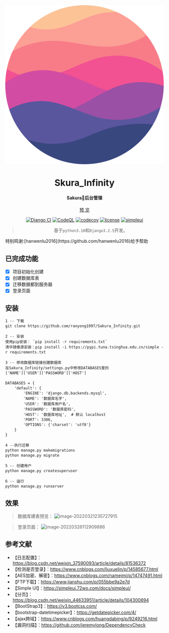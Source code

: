 <div align="center">
<br/>
<br/>
<img src="static/assets/images/realm.svg" width="auto" style="margin-top:30px;"/>
  <h1 align="center">
    Skura_Infinity
  </h1>
  <h4 align="center">
    Sakura🌸后台管理
  </h4> 

  [预 览](http://layui.pearadmin.com)    
</div>

<div align="center">

[![Django CI](https://github.com/liangliangyy/DjangoBlog/actions/workflows/django.yml/badge.svg)](https://github.com/liangliangyy/DjangoBlog/actions/workflows/django.yml) [![CodeQL](https://github.com/liangliangyy/DjangoBlog/actions/workflows/codeql-analysis.yml/badge.svg)](https://github.com/liangliangyy/DjangoBlog/actions/workflows/codeql-analysis.yml) [![codecov](https://codecov.io/gh/liangliangyy/DjangoBlog/branch/master/graph/badge.svg)](https://codecov.io/gh/liangliangyy/DjangoBlog)  [![license](https://img.shields.io/github/license/liangliangyy/djangoblog.svg)]() [![simpleui](https://img.shields.io/badge/developing%20with-Simpleui-2077ff.svg)](https://github.com/newpanjing/simpleui)

>基于`python3.10`和`Django3.2.5`开发。

</div>
特别鸣谢:[hanwenlu2016](https://github.com/hanwenlu2016)给予帮助

## 已完成功能
- [x] 项目初始化创建
- [x] 创建数据库表
- [x] 迁移数据都到服务器
- [x] 登录页面

## 安装
```git
1 -- 下载
git clone https://github.com/ranyong1997/Sakura_Infinity.git

2 -- 安装
使用pip安装： `pip install -r requirements.txt`
清华镜像源安装：pip install -i https://pypi.tuna.tsinghua.edu.cn/simple -r requirements.txt

3 -- 修改数据库链接创建数据库
在Sakura_Infinity/settings.py中修改DATABASES里的
['NAME']['USER']['PASSWORD']['HOST']

DATABASES = {
    'default': {
        'ENGINE': 'django.db.backends.mysql',
        'NAME': '数据库名字',
        'USER': '数据库用户名',
        'PASSWORD': '数据库密码',
        'HOST': '数据库地址',  # 默认 localhost
        'PORT': 3306,
        'OPTIONS': {'charset': 'utf8'}
    }
}

4 --执行迁移
python manage.py makemigrations
python manage.py migrate

5 -- 创建用户
python manage.py createsuperuser

6 -- 运行
python manage.py runserver
```
## 效果 
> 数据库建表预览：
![image-20220321235727915](https://gitee.com/ran_yong/mark-down-table-upload/raw/824fecdcc123da03f632ad05d4795b812d98b407/img/image-20220321235727915.png)

> 登录页面：
![image-20220326112909886](https://gitee.com/ran_yong/mark-down-table-upload/raw/824fecdcc123da03f632ad05d4795b812d98b407/img/image-20220326112909886.png)



## 参考文献
- 【日志配置】：https://blog.csdn.net/weixin_37590093/article/details/81536372
- 【检测是否登录】：https://www.cnblogs.com/liuxuelin/p/14585677.html
- 【AES加密、解密】：https://www.cnblogs.com/namejmj/p/14747491.html
- 【FTP下载】：https://www.jianshu.com/p/055bbe9a2e7d
- 【Simple UI】：https://simpleui.72wo.com/docs/simpleui/
- 【分页】：https://blog.csdn.net/weixin_44633951/article/details/104300894
- 【BootStrap3】：https://v3.bootcss.com/
- 【bootstrap-datetimepicker】：https://getdatepicker.com/4/
- 【ajax跨域】：https://www.cnblogs.com/huangdabing/p/9249216.html
- 【漏洞扫描】：https://github.com/jeremylong/DependencyCheck
